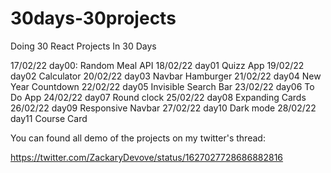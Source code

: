 # 30days-30projects
Doing 30 React Projects In 30 Days

17/02/22 day00: Random Meal API
18/02/22 day01 Quizz App
19/02/22 day02 Calculator
20/02/22 day03 Navbar Hamburger
21/02/22 day04 New Year Countdown
22/02/22 day05 Invisible Search Bar
23/02/22 day06 To Do App
24/02/22 day07 Round clock
25/02/22 day08 Expanding Cards
26/02/22 day09 Responsive Navbar
27/02/22 day10 Dark mode
28/02/22 day11 Course Card

You can found all demo of the projects on my twitter's thread:

https://twitter.com/ZackaryDevove/status/1627027728686882816

